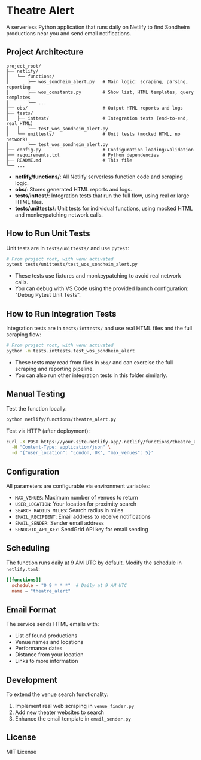 # Theatre Alert

A serverless Python application that runs daily on Netlify to find Sondheim productions near you and send email notifications.

## Project Architecture

```
project_root/
├── netlify/
│   └── functions/
│       ├── wos_sondheim_alert.py   # Main logic: scraping, parsing, reporting
│       ├── wos_constants.py        # Show list, HTML templates, query templates
│       └── ...
├── obs/                            # Output HTML reports and logs
├── tests/
│   ├── inttest/                    # Integration tests (end-to-end, real HTML)
│   │   └── test_wos_sondheim_alert.py
│   └── unittests/                  # Unit tests (mocked HTML, no network)
│       └── test_wos_sondheim_alert.py
├── config.py                       # Configuration loading/validation
├── requirements.txt                # Python dependencies
├── README.md                       # This file
└── ...
```

- **netlify/functions/**: All Netlify serverless function code and scraping logic.
- **obs/**: Stores generated HTML reports and logs.
- **tests/inttest/**: Integration tests that run the full flow, using real or large HTML files.
- **tests/unittests/**: Unit tests for individual functions, using mocked HTML and monkeypatching network calls.

## How to Run Unit Tests

Unit tests are in `tests/unittests/` and use `pytest`:

```bash
# From project root, with venv activated
pytest tests/unittests/test_wos_sondheim_alert.py
```

- These tests use fixtures and monkeypatching to avoid real network calls.
- You can debug with VS Code using the provided launch configuration: "Debug Pytest Unit Tests".

## How to Run Integration Tests

Integration tests are in `tests/inttests/` and use real HTML files and the full scraping flow:

```bash
# From project root, with venv activated
python -m tests.inttests.test_wos_sondheim_alert
```

- These tests may read from files in `obs/` and can exercise the full scraping and reporting pipeline.
- You can also run other integration tests in this folder similarly.

## Manual Testing

Test the function locally:
```bash
python netlify/functions/theatre_alert.py
```

Test via HTTP (after deployment):
```bash
curl -X POST https://your-site.netlify.app/.netlify/functions/theatre_alert \
  -H "Content-Type: application/json" \
  -d '{"user_location": "London, UK", "max_venues": 5}'
```

## Configuration

All parameters are configurable via environment variables:

- `MAX_VENUES`: Maximum number of venues to return
- `USER_LOCATION`: Your location for proximity search
- `SEARCH_RADIUS_MILES`: Search radius in miles
- `EMAIL_RECIPIENT`: Email address to receive notifications
- `EMAIL_SENDER`: Sender email address
- `SENDGRID_API_KEY`: SendGrid API key for email sending

## Scheduling

The function runs daily at 9 AM UTC by default. Modify the schedule in `netlify.toml`:

```toml
[[functions]]
  schedule = "0 9 * * *"  # Daily at 9 AM UTC
  name = "theatre_alert"
```

## Email Format

The service sends HTML emails with:
- List of found productions
- Venue names and locations
- Performance dates
- Distance from your location
- Links to more information

## Development

To extend the venue search functionality:
1. Implement real web scraping in `venue_finder.py`
2. Add new theater websites to search
3. Enhance the email template in `email_sender.py`

## License

MIT License
